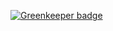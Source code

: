 
[![Greenkeeper badge](https://badges.greenkeeper.io/ihgs/test-factor.svg)](https://greenkeeper.io/)
